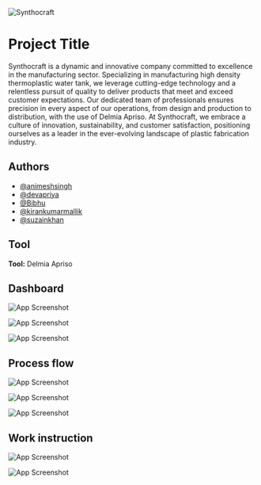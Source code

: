 
![Synthocraft](https://github.com/AnimeshSingh747/Synthocraft-Production/assets/112372614/d7b8f969-37ea-4bf2-b60e-4a5b0bbe6682)


# Project Title

Synthocraft is a dynamic and innovative company committed to excellence in the manufacturing sector. Specializing in manufacturing high density thermoplastic water tank, we leverage cutting-edge technology and a relentless pursuit of quality to deliver products that meet and exceed customer expectations. Our dedicated team of professionals ensures precision in every aspect of our operations, from design and production to distribution, with the use of Delmia Apriso. At Synthocraft, we embrace a culture of innovation, sustainability, and customer satisfaction, positioning ourselves as a leader in the ever-evolving landscape of plastic fabrication industry.


## Authors

- [@animeshsingh](https://github.com/AnimeshSingh747)
- [@devapriya](https://github.com/debapriya05)
- [@Bibhu](https://github.com/Bibhu9)
- [@kirankumarmallik](https://github.com/AnimeshSingh747)
- [@suzainkhan](https://github.com/AnimeshSingh747)



## Tool

**Tool:** Delmia Apriso 



## Dashboard

![App Screenshot](https://github.com/AnimeshSingh747/Synthocraft-Production/assets/112372614/54ee037f-a1d7-4c83-b006-2a22ebf0c3b8)

![App Screenshot](https://github.com/AnimeshSingh747/Synthocraft-Production/assets/112372614/fece3ad4-0399-465a-8983-6a3ba5984e12)

![App Screenshot](https://github.com/AnimeshSingh747/Synthocraft-Production/assets/112372614/8637b118-6668-4efc-ae8b-8bb114e5bf99)


## Process flow

![App Screenshot](https://github.com/AnimeshSingh747/Synthocraft-Production/assets/112372614/a160ce21-8995-450d-afd5-1d55b43abe89)

![App Screenshot](https://github.com/AnimeshSingh747/Synthocraft-Production/assets/112372614/414198c4-1660-4347-aff1-74328ee65a23)

![App Screenshot](https://github.com/AnimeshSingh747/Synthocraft-Production/assets/112372614/74ed963b-5d7f-4914-a5cc-e16f0735e9b0)

## Work instruction

![App Screenshot](https://github.com/AnimeshSingh747/Synthocraft-Production/assets/112372614/2325a3ff-2bb7-4147-a99f-84dd3ba0caf7)

![App Screenshot](https://github.com/AnimeshSingh747/Synthocraft-Production/assets/112372614/49e743c8-cbb8-4aa0-ba54-549cbaf9baba)